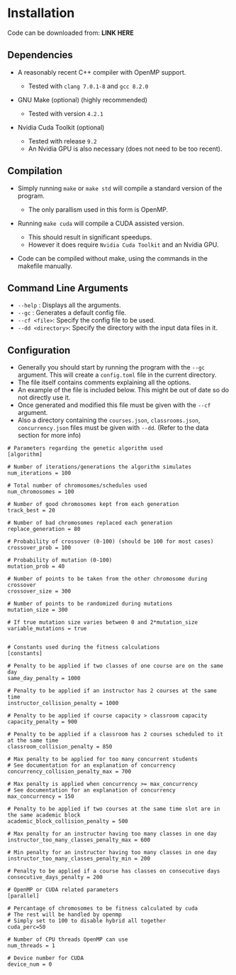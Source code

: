 # Installation

Code can be downloaded from: **LINK HERE**

## Dependencies

- A reasonably recent C++ compiler with OpenMP support.
  - Tested with `clang 7.0.1-8` and `gcc 8.2.0`

- GNU Make (optional) (highly recommended)
  - Tested with version `4.2.1`

- Nvidia Cuda Toolkit (optional)
  - Tested with release `9.2`
  - An Nvidia GPU is also necessary (does not need to be too recent).


## Compilation


- Simply running `make` or `make std` will compile a standard version of the program.
  - The only parallism used in this form is OpenMP.
  
- Running `make cuda` will compile a CUDA assisted version.
  - This should result in significant speedups.
  - However it does require `Nvidia Cuda Toolkit` and an Nvidia GPU.
  
- Code can be compiled without make, using the commands in the makefile manually.


## Command Line Arguments

- `--help` : Displays all the arguments.
- `--gc` : Generates a default config file.
- `--cf <file>`: Specify the config file to be used.
- `--dd <directory>`: Specify the directory with the input data files in it.

## Configuration

- Generally you should start by running the program with the `--gc` argument.
This will create a `config.toml` file in the current directory.
- The file itself contains comments explaining all the options.
- An example of the file is included below. This might be out of date so do not
directly use it.
- Once generated and modified this file must be given with the `--cf` argument.
- Also a directory containing the `courses.json`, `classrooms.json`, 
`concurrency.json` files must be given with `--dd`. 
(Refer to the data section for more info)

```
# Parameters regarding the genetic algorithm used
[algorithm]

# Number of iterations/generations the algorithm simulates
num_iterations = 100

# Total number of chromosomes/schedules used
num_chromosomes = 100

# Number of good chromosomes kept from each generation
track_best = 20

# Number of bad chromosomes replaced each generation
replace_generation = 80

# Probability of crossover (0-100) (should be 100 for most cases)
crossover_prob = 100

# Probability of mutation (0-100)
mutation_prob = 40

# Number of points to be taken from the other chromosome during crossover
crossover_size = 300

# Number of points to be randomized during mutations
mutation_size = 300

# If true mutation size varies between 0 and 2*mutation_size
variable_mutations = true


# Constants used during the fitness calculations
[constants]

# Penalty to be applied if two classes of one course are on the same day
same_day_penalty = 1000

# Penalty to be applied if an instructor has 2 courses at the same time
instructor_collision_penalty = 1000

# Penalty to be applied if course capacity > classroom capacity
capacity_penalty = 900

# Penalty to be applied if a classroom has 2 courses scheduled to it at the same time
classroom_collision_penalty = 850

# Max penalty to be applied for too many concurrent students
# See documentation for an explanation of concurrency
concurrency_collision_penalty_max = 700

# Max penalty is applied when concurrency >= max_concurrency 
# See documentation for an explanation of concurrency
max_concurrency = 150

# Penalty to be applied if two courses at the same time slot are in the same academic block
academic_block_collision_penalty = 500

# Max penalty for an instructor having too many classes in one day
instructor_too_many_classes_penalty_max = 600

# Min penalty for an instructor having too many classes in one day
instructor_too_many_classes_penalty_min = 200

# Penalty to be applied if a course has classes on consecutive days
consecutive_days_penalty = 200

# OpenMP or CUDA related parameters
[parallel]

# Percantage of chromosomes to be fitness calculated by cuda
# The rest will be handled by openmp
# Simply set to 100 to disable hybrid all together
cuda_perc=50

# Number of CPU threads OpenMP can use
num_threads = 1

# Device number for CUDA
device_num = 0
```

